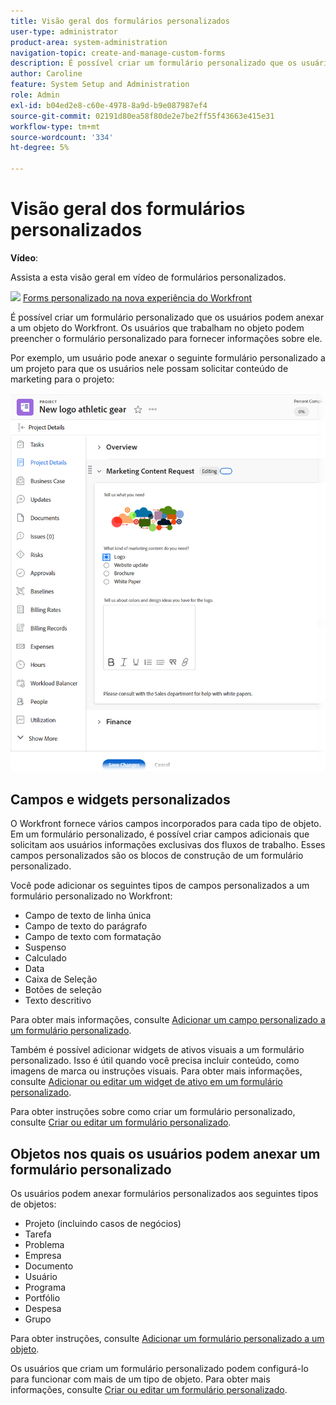 ```yaml
---
title: Visão geral dos formulários personalizados
user-type: administrator
product-area: system-administration
navigation-topic: create-and-manage-custom-forms
description: É possível criar um formulário personalizado que os usuários podem anexar a um objeto do Workfront. Os usuários que trabalham no objeto podem preencher o formulário personalizado para fornecer informações sobre ele.
author: Caroline
feature: System Setup and Administration
role: Admin
exl-id: b04ed2e8-c60e-4978-8a9d-b9e087987ef4
source-git-commit: 02191d80ea58f80de2e7be2ff55f43663e415e31
workflow-type: tm+mt
source-wordcount: '334'
ht-degree: 5%

---
```


# Visão geral dos formulários personalizados

**Vídeo**:

Assista a esta visão geral em vídeo de formulários personalizados.

![](assets/video-icon-verysmall.png) [Forms personalizado na nova experiência do Workfront](https://one.workfront.com/s/learningpath2/custom-forms-in-the-new-workfront-experience-final-MCC2AF4MH6NRHKHJJBXO6T65DHUU)

É possível criar um formulário personalizado que os usuários podem anexar a um objeto do Workfront. Os usuários que trabalham no objeto podem preencher o formulário personalizado para fornecer informações sobre ele.

Por exemplo, um usuário pode anexar o seguinte formulário personalizado a um projeto para que os usuários nele possam solicitar conteúdo de marketing para o projeto:

![](assets/see-image-details-page.png)

## Campos e widgets personalizados

O Workfront fornece vários campos incorporados para cada tipo de objeto. Em um formulário personalizado, é possível criar campos adicionais que solicitam aos usuários informações exclusivas dos fluxos de trabalho. Esses campos personalizados são os blocos de construção de um formulário personalizado.

Você pode adicionar os seguintes tipos de campos personalizados a um formulário personalizado no Workfront:

* Campo de texto de linha única
* Campo de texto do parágrafo
* Campo de texto com formatação
* Suspenso
* Calculado
* Data
* Caixa de Seleção
* Botões de seleção
* Texto descritivo

Para obter mais informações, consulte [Adicionar um campo personalizado a um formulário personalizado](../../../administration-and-setup/customize-workfront/create-manage-custom-forms/add-a-custom-field-to-a-custom-form.md).

Também é possível adicionar widgets de ativos visuais a um formulário personalizado. Isso é útil quando você precisa incluir conteúdo, como imagens de marca ou instruções visuais. Para obter mais informações, consulte [Adicionar ou editar um widget de ativo em um formulário personalizado](../../../administration-and-setup/customize-workfront/create-manage-custom-forms/add-widget-or-edit-its-properties-in-a-custom-form.md).

Para obter instruções sobre como criar um formulário personalizado, consulte [Criar ou editar um formulário personalizado](../../../administration-and-setup/customize-workfront/create-manage-custom-forms/create-or-edit-a-custom-form.md).

## Objetos nos quais os usuários podem anexar um formulário personalizado

Os usuários podem anexar formulários personalizados aos seguintes tipos de objetos:

* Projeto (incluindo casos de negócios)
* Tarefa
* Problema
* Empresa
* Documento
* Usuário
* Programa
* Portfólio
* Despesa
* Grupo

Para obter instruções, consulte [Adicionar um formulário personalizado a um objeto](../../../workfront-basics/work-with-custom-forms/add-a-custom-form-to-an-object.md).

Os usuários que criam um formulário personalizado podem configurá-lo para funcionar com mais de um tipo de objeto. Para obter mais informações, consulte [Criar ou editar um formulário personalizado](../../../administration-and-setup/customize-workfront/create-manage-custom-forms/create-or-edit-a-custom-form.md).
